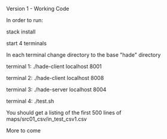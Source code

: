 Version 1 - Working Code

In order to run:

stack install

start 4 terminals

In each terminal change directory to the base "hade" directory

terminal 1: ./hade-client localhost 8001

terminal 2: ./hade-client localhost 8008

terminal 3: ./hade-server localhost 8004

terminal 4: ./test.sh

You should get a listing of the first 500 lines of maps/src01_csv/in_test_csv1.csv

More to come
